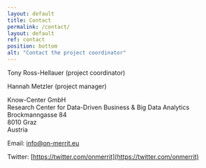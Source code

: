 ```yaml
---
layout: default
title: Contact
permalink: /contact/
layout: default
ref: contact
position: bottom
alt: "Contact the project coordinator"
---
```

<!-- Start editing content here -->
Tony Ross-Hellauer (project coordinator)

Hannah Metzler (project manager)

Know-Center GmbH  <br>
Research Center for Data-Driven Business & Big Data Analytics<br> 
Brockmanngasse 84 <br>
8010 Graz <br>
Austria<br>

Email: <info@on-merrit.eu>

Twitter: [https://twitter.com/onmerrit](https://twitter.com/onmerrit)

